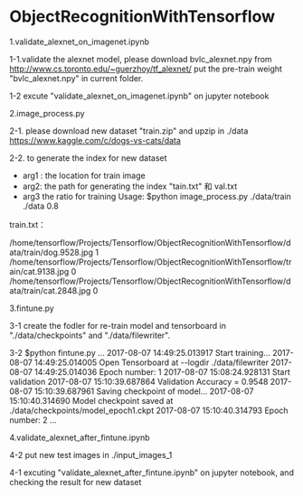 # ObjectRecognitionWithTensorflow

1.validate_alexnet_on_imagenet.ipynb

1-1.validate the alexnet model, please download bvlc_alexnet.npy from http://www.cs.toronto.edu/~guerzhoy/tf_alexnet/
put the pre-train weight "bvlc_alexnet.npy" in current folder.

1-2 excute "validate_alexnet_on_imagenet.ipynb" on jupyter notebook


2.image_process.py

2-1. please download new dataset "train.zip" and upzip in ./data 
https://www.kaggle.com/c/dogs-vs-cats/data

2-2. to generate the index for new dataset
- arg1 : the location for train image
- arg2: the path for generating the index "tain.txt" 和 val.txt 
- arg3 the ratio for training
Usage: $python image_process.py ./data/train ./data 0.8

train.txt：

/home/tensorflow/Projects/Tensorflow/ObjectRecognitionWithTensorflow/data/train/dog.9528.jpg 1
/home/tensorflow/Projects/Tensorflow/ObjectRecognitionWithTensorflow/train/cat.9138.jpg 0
/home/tensorflow/Projects/Tensorflow/ObjectRecognitionWithTensorflow/data/train/cat.2848.jpg 0


3.fintune.py

3-1 create the fodler for re-train model and tensorboard in "./data/checkpoints" and "./data/filewriter".

3-2 $python fintune.py
... 
2017-08-07 14:49:25.013917 Start training...
2017-08-07 14:49:25.014005 Open Tensorboard at --logdir ./data/filewriter
2017-08-07 14:49:25.014036 Epoch number: 1
2017-08-07 15:08:24.928131 Start validation
2017-08-07 15:10:39.687864 Validation Accuracy = 0.9548
2017-08-07 15:10:39.687961 Saving checkpoint of model...
2017-08-07 15:10:40.314690 Model checkpoint saved at ./data/checkpoints/model_epoch1.ckpt
2017-08-07 15:10:40.314793 Epoch number: 2
...


4.validate_alexnet_after_fintune.ipynb

4-2 put new test images in ./input_images_1

4-1 excuting "validate_alexnet_after_fintune.ipynb" on jupyter notebook, and checking the result for new dataset


